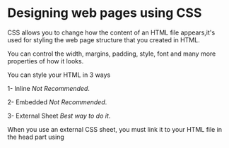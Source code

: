 # Designing web pages using CSS

CSS allows you to change how the content of an HTML file appears,it's used for styling the web page structure that you created in HTML.

You can control the width, margins, padding, style, font and many more properties of how it looks.

You can style your HTML in 3 ways

1- Inline *Not Recommended*.

2- Embedded *Not Recommended*.

3- External Sheet *Best way to do it*.

When you use an external CSS sheet, you must link it to your HTML file in the head part using 
> <link rel="stylesheet" href="">